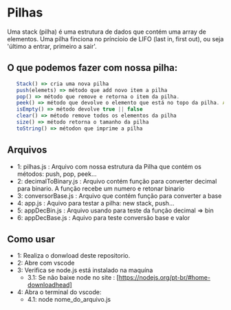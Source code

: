 # Pilhas 

Uma stack (pilha) é uma estrutura de dados que contém uma array de elementos. Uma pilha finciona no príncioio de LIFO (last in, first out), ou seja 'último a entrar, primeiro a sair'.

## O que podemos fazer com nossa pilha: 
``` js
   Stack() => cria uma nova pilha
   push(elemets) => método que add novo item a pilha
   pop() => método que remove e retorna o item da pilha.
   peek() => método que devolve o elemento que está no topo da pilha. A pilha não é modificada.
   isEmpty() => método devolve true || false
   clear() => método remove todos os elementos da pilha
   size() => método retorna o tamanho da pilha
   toString() => métodon que imprime a pilha
```

## Arquivos

- 1: pilhas.js : Arquivo com nossa estrutura da Pilha que contém os métodos: push, pop, peek...
- 2: decimalToBinary.js : Arquivo contém função para converter decimal para binario. A função recebe um numero e retonar binario
- 3: conversorBase.js : Arquivo que contém função para converter a base
- 4: app.js : Aquivo para testar a pilha: new stack, push...
- 5: appDecBin.js : Arquivo usando para teste da função decimal => bin
- 6: appDecBase.js : Aquivo para teste conversão base e valor

## Como usar

- 1: Realiza o donwload deste repositorio.
- 2: Abre com vscode
- 3: Verifica se node.js está instalado na maquína
  - 3.1: Se não baixe node no site : [https://nodejs.org/pt-br/#home-downloadhead]
- 4: Abra o terminal do vscode:
  - 4.1: node nome_do_arquivo.js
  